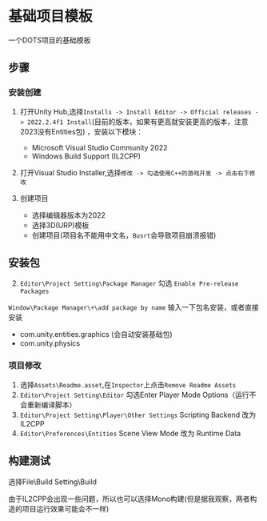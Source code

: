# 基础项目模板

一个DOTS项目的基础模板

## 步骤

### 安装创建

1. 打开Unity Hub,选择`Installs -> Install Editor -> Official releases -> 2022.2.4f1 Install`(目前的版本，如果有更高就安装更高的版本，注意2023没有Entities包) ，安装以下模块：
    + Microsoft Visual Studio Community 2022
    + Windows Build Support (IL2CPP)

2. 打开Visual Studio Installer,选择`修改 -> 勾选使用C++的游戏开发 -> 点击右下修改`

3. 创建项目
    + 选择编辑器版本为2022
    + 选择3D(URP)模板
    + 创建项目(项目名不能用中文名，`Busrt`会导致项目崩溃报错)


## 安装包

2. `Editor\Project Setting\Package Manager` 勾选 `Enable Pre-release Packages `

`Window\Package Manager\+\add package by name` 输入一下包名安装，或者直接安装

+ com.unity.entities.graphics (会自动安装基础包)
+ com.unity.physics 

### 项目修改

1. 选择`Assets\Readme.asset`,在`Inspector`上点击`Remove Readme Assets`
2. `Editor\Project Setting\Editor` 勾选Enter Player Mode Options（运行不会重新编译脚本）
3. `Editor\Project Setting\Player\Other Settings` Scripting Backend 改为IL2CPP 
4. `Editor\Preferences\Entities` Scene View Mode 改为 Runtime Data

## 构建测试

选择File\Build Setting\Build

由于IL2CPP会出现一些问题，所以也可以选择Mono构建(但是据我观察，两者构造的项目运行效果可能会不一样)
